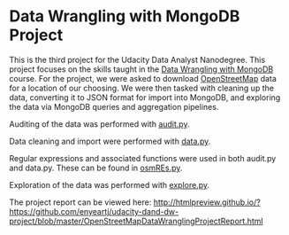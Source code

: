 # Data Wrangling with MongoDB Project

This is the third project for the Udacity Data Analyst Nanodegree. This project
focuses on the skills taught in the [Data Wrangling with MongoDB](https://www.udacity.com/course/data-wrangling-with-mongodb--ud032-nd)
course. For the project, we were asked to download [OpenStreetMap](https://www.openstreetmap.org/) data
for a location of our choosing. We were then tasked with cleaning up the data, converting it to JSON format for import into MongoDB,
and exploring the data via MongoDB queries and aggregation pipelines.

Auditing of the data was performed with [audit.py](https://github.com/enyeartj/udacity-dand-dw-project/blob/master/audit.py).

Data cleaning and import were performed with [data.py](https://github.com/enyeartj/udacity-dand-dw-project/blob/master/data.py).

Regular expressions and associated functions were used in both audit.py and data.py. These can be found in [osmREs.py](https://github.com/enyeartj/udacity-dand-dw-project/blob/master/osmREs.py). 

Exploration of the data was performed with [explore.py](https://github.com/enyeartj/udacity-dand-dw-project/blob/master/explore.py).

The project report can be viewed here:
http://htmlpreview.github.io/?https://github.com/enyeartj/udacity-dand-dw-project/blob/master/OpenStreetMapDataWranglingProjectReport.html

